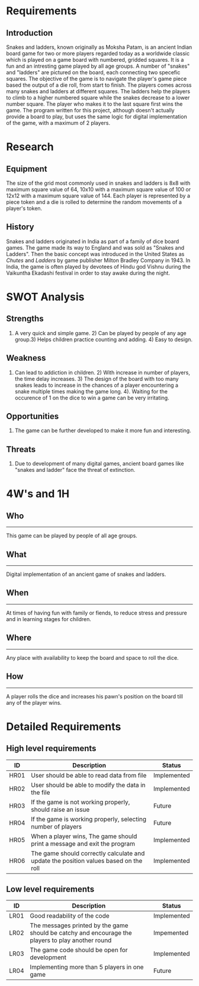 # **Requirements**

## Introduction

Snakes and ladders, known originally as Moksha Patam, is an ancient Indian board game for two or more players regarded today as a worldwide classic which is played on a game board with numbered, gridded squares. It is a fun and an intresting game played by all age groups. A number of "snakes" and "ladders" are pictured on the board, each connecting two specefic squares. The objective of the game is to navigate the player's game piece based the output of a die roll, from start to finish. The players comes across many snakes and ladders at different squares. The ladders help the players to climb to a higher numbered square while the snakes decrease to a lower number square. The player who makes it to the last square first wins the game. The program written for this project, although doesn't actually provide a board to play, but uses the same logic for digital implementation of the game, with a maximum of 2 players.

# **Research**

## Equipment

The size of the grid most commonly used in snakes and ladders is 8x8 with maximum square value of 64, 10x10 with a maximum square value of 100 or 12x12 with a maximum square value of 144. Each player is represented by a piece token and a die is rolled to determine the random movements of a player's token.

## History

Snakes and ladders originated in India as part of a family of dice board games. The game made its way to England and was sold as "Snakes and Ladders". Then the basic concept was introduced in the United States as _Chutes_ and _Ladders_  by game publisher Milton Bradley Company in 1943. In India, the game is often played by devotees of Hindu god Vishnu during the Vaikuntha Ekadashi festival in order to stay awake during the night.

    
  # SWOT Analysis
  
  ## Strengths
  
  1) A very quick and simple game. 2) Can be played by people of any age group.3) Helps children practice counting and adding. 4) Easy to design.
  
  ## Weakness
  1) Can lead to addiction in children. 2) With increase in number of players, the time delay increases. 3) The design of the board with too many snakes leads to increase in the chances of a player encountering a snake multiple times making the game long. 4). Waiting for the occurence of 1 on the dice to win a game can be very irritating.
 
 ## Opportunities
 
 1. The game can be further developed to make it more fun and interesting.
 
 ## Threats 
 
 1. Due to development of many digital games, ancient board games like "snakes and ladder" face the threat of extinction.
 
 # 4W's and 1H
  ## Who
  ---
  This game can be played by people of all age groups.
  ## What
  ---
  Digital implementation of an ancient game of snakes and ladders.
  ## When
  ---
  At times of having fun with family or fiends, to reduce stress and pressure and in learning stages for children.
  ## Where
  ---
  Any place with availability to keep the board and space to roll the dice.
  ## How
  ---
  A player rolls the dice and increases his pawn's position on the board till any of the player wins.
  # Detailed Requirements
  ## High level requirements
  |  ID|Description|Status|
  |---|---|---|
  | HR01 | User should be able to read data from file | Implemented |
  | HR02 | User should be able to modify the data in the file | Implemented |
  | HR03 | If the game is not working properly, should raise an issue | Future | 
  | HR04 | If the game is working properly, selecting number of players  | Future |
  | HR05 | When a player wins, The game should print a message and exit the program | Implemented |
  | HR06 | The game should correctly calculate and update the position values based on the roll | Implemented |
  ## Low level requirements
  |  ID|Description|Status|
  |---|---|---|
  | LR01 | Good readability of the code | Implemented |
  | LR02 | The messages printed by the game should be catchy and encourage the players to play another round | Impemented|
  | LR03 | The game code should be open for development | Implemented |
  | LR04 | Implementing more than 5 players in one game | Future|





